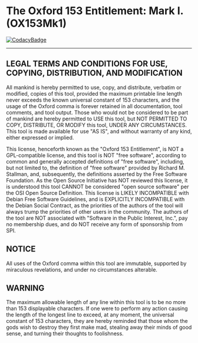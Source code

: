 # The Oxford 153 Entitlement: Mark I. (OX153Mk1)

[![CodacyBadge](https://api.codacy.com/project/badge/Grade/f297f8df96c149c4853280935d554be1)](https://app.codacy.com/gh/johnsonjh/OX153)

---

## LEGAL TERMS AND CONDITIONS FOR USE, COPYING, DISTRIBUTION, AND MODIFICATION

All mankind is hereby permitted to use, copy, and distribute, verbatim or
modified, copies of this tool, provided the maximum printable line length never
exceeds the known universal constant of 153 characters, and the usage of the
Oxford comma is forever retained in all documentation, tool comments, and tool
output. Those who would not be considered to be part of mankind are hereby
permitted to USE this tool, but NOT PERMITTED TO COPY, DISTRIBUTE, OR MODIFY
this tool, UNDER ANY CIRCUMSTANCES. This tool is made available for use "AS IS",
and without warranty of any kind, either expressed or implied.

This license, henceforth known as the "Oxford 153 Entitlement", is NOT a
GPL-compatible license, and this tool is NOT "free software", according to
common and generally accepted definitions of "free software", including, but not
limited to, the definition of "free software" provided by Richard M. Stallman,
and, subsequently, the definitions asserted by the Free Software Foundation. As
the Open Source Initiative has NOT reviewed this license, it is understood this
tool CANNOT be considered "open source software" per the OSI Open Source
Definition. This license is LIKELY INCOMPATIBLE with Debian Free Software
Guidelines, and is EXPLICITLY INCOMPATIBLE with the Debian Social Contract, as
the priorities of the authors of the tool will always trump the priorities of
other users in the community. The authors of the tool are NOT associated with
"Software in the Public Interest, Inc.", pay no membership dues, and do NOT
receive any form of sponsorship from SPI.

## NOTICE

All uses of the Oxford comma within this tool are immutable, supported by
miraculous revelations, and under no circumstances alterable.

## WARNING

The maximum allowable length of any line within this tool is to be no more than
153 displayable characters. If one were to perform any action causing the length
of the longest line to exceed, at any moment, the universal constant of 153
characters, they are hereby reminded that those whom the gods wish to destroy
they first make mad, stealing away their minds of good sense, and turning their
thoughts to foolishness.
